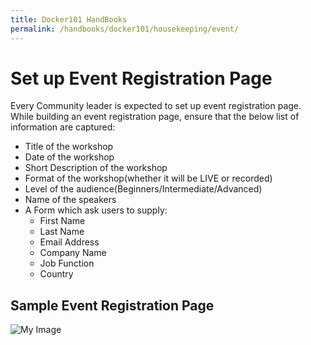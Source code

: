 ```yaml
---
title: Docker101 HandBooks
permalink: /handbooks/docker101/housekeeping/event/
---
```


# Set up Event Registration Page

Every Community leader is expected to set up event registration page. While building an event registration page, ensure that the below list of information are captured:

- Title of the workshop
- Date of the workshop
- Short Description of the workshop
- Format of the workshop(whether it will be LIVE or recorded)
- Level of the audience(Beginners/Intermediate/Advanced)
- Name of the speakers
- A Form which ask users to supply:
   - First Name
   - Last Name
   - Email Address
   - Company Name
   - Job Function
   - Country



## Sample Event Registration Page

![My Image](/housekeeping/event/img/Screenshot%202021-01-13%20at%204.12.47%20PM.png)
